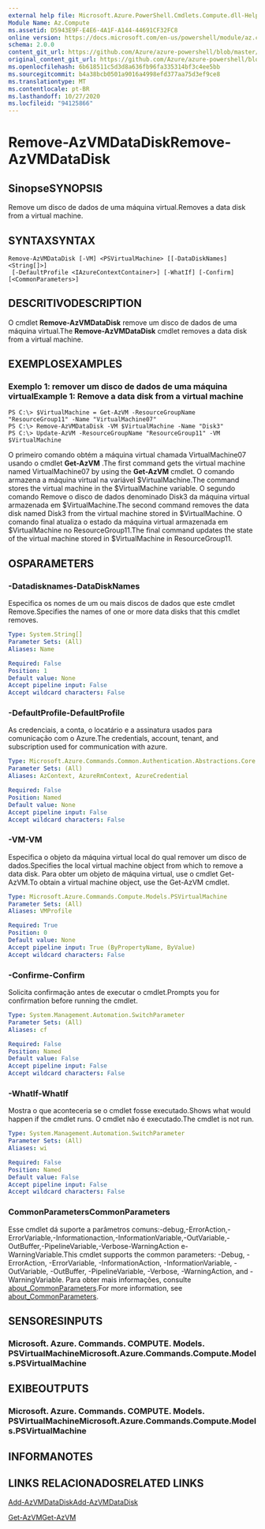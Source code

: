 ```yaml
---
external help file: Microsoft.Azure.PowerShell.Cmdlets.Compute.dll-Help.xml
Module Name: Az.Compute
ms.assetid: D5943E9F-E4E6-4A1F-A144-44691CF32FC8
online version: https://docs.microsoft.com/en-us/powershell/module/az.compute/remove-azvmdatadisk
schema: 2.0.0
content_git_url: https://github.com/Azure/azure-powershell/blob/master/src/Compute/Compute/help/Remove-AzVMDataDisk.md
original_content_git_url: https://github.com/Azure/azure-powershell/blob/master/src/Compute/Compute/help/Remove-AzVMDataDisk.md
ms.openlocfilehash: 6b618511c5d3d8a636fb96fa335314bf3c4ee5bb
ms.sourcegitcommit: b4a38bcb0501a9016a4998efd377aa75d3ef9ce8
ms.translationtype: MT
ms.contentlocale: pt-BR
ms.lasthandoff: 10/27/2020
ms.locfileid: "94125866"
---
```

# <span data-ttu-id="c17a4-101">Remove-AzVMDataDisk</span><span class="sxs-lookup"><span data-stu-id="c17a4-101">Remove-AzVMDataDisk</span></span>

## <span data-ttu-id="c17a4-102">Sinopse</span><span class="sxs-lookup"><span data-stu-id="c17a4-102">SYNOPSIS</span></span>
<span data-ttu-id="c17a4-103">Remove um disco de dados de uma máquina virtual.</span><span class="sxs-lookup"><span data-stu-id="c17a4-103">Removes a data disk from a virtual machine.</span></span>

## <span data-ttu-id="c17a4-104">SYNTAX</span><span class="sxs-lookup"><span data-stu-id="c17a4-104">SYNTAX</span></span>

```
Remove-AzVMDataDisk [-VM] <PSVirtualMachine> [[-DataDiskNames] <String[]>]
 [-DefaultProfile <IAzureContextContainer>] [-WhatIf] [-Confirm] [<CommonParameters>]
```

## <span data-ttu-id="c17a4-105">DESCRITIVO</span><span class="sxs-lookup"><span data-stu-id="c17a4-105">DESCRIPTION</span></span>
<span data-ttu-id="c17a4-106">O cmdlet **Remove-AzVMDataDisk** remove um disco de dados de uma máquina virtual.</span><span class="sxs-lookup"><span data-stu-id="c17a4-106">The **Remove-AzVMDataDisk** cmdlet removes a data disk from a virtual machine.</span></span>

## <span data-ttu-id="c17a4-107">EXEMPLOS</span><span class="sxs-lookup"><span data-stu-id="c17a4-107">EXAMPLES</span></span>

### <span data-ttu-id="c17a4-108">Exemplo 1: remover um disco de dados de uma máquina virtual</span><span class="sxs-lookup"><span data-stu-id="c17a4-108">Example 1: Remove a data disk from a virtual machine</span></span>
```
PS C:\> $VirtualMachine = Get-AzVM -ResourceGroupName "ResourceGroup11" -Name "VirtualMachine07" 
PS C:\> Remove-AzVMDataDisk -VM $VirtualMachine -Name "Disk3"
PS C:\> Update-AzVM -ResourceGroupName "ResourceGroup11" -VM $VirtualMachine
```

<span data-ttu-id="c17a4-109">O primeiro comando obtém a máquina virtual chamada VirtualMachine07 usando o cmdlet **Get-AzVM** .</span><span class="sxs-lookup"><span data-stu-id="c17a4-109">The first command gets the virtual machine named VirtualMachine07 by using the **Get-AzVM** cmdlet.</span></span>
<span data-ttu-id="c17a4-110">O comando armazena a máquina virtual na variável $VirtualMachine.</span><span class="sxs-lookup"><span data-stu-id="c17a4-110">The command stores the virtual machine in the $VirtualMachine variable.</span></span>
<span data-ttu-id="c17a4-111">O segundo comando Remove o disco de dados denominado Disk3 da máquina virtual armazenada em $VirtualMachine.</span><span class="sxs-lookup"><span data-stu-id="c17a4-111">The second command removes the data disk named Disk3 from the virtual machine stored in $VirtualMachine.</span></span>
<span data-ttu-id="c17a4-112">O comando final atualiza o estado da máquina virtual armazenada em $VirtualMachine no ResourceGroup11.</span><span class="sxs-lookup"><span data-stu-id="c17a4-112">The final command updates the state of the virtual machine stored in $VirtualMachine in ResourceGroup11.</span></span>

## <span data-ttu-id="c17a4-113">OS</span><span class="sxs-lookup"><span data-stu-id="c17a4-113">PARAMETERS</span></span>

### <span data-ttu-id="c17a4-114">-Datadisknames</span><span class="sxs-lookup"><span data-stu-id="c17a4-114">-DataDiskNames</span></span>
<span data-ttu-id="c17a4-115">Especifica os nomes de um ou mais discos de dados que este cmdlet Remove.</span><span class="sxs-lookup"><span data-stu-id="c17a4-115">Specifies the names of one or more data disks that this cmdlet removes.</span></span>

```yaml
Type: System.String[]
Parameter Sets: (All)
Aliases: Name

Required: False
Position: 1
Default value: None
Accept pipeline input: False
Accept wildcard characters: False
```

### <span data-ttu-id="c17a4-116">-DefaultProfile</span><span class="sxs-lookup"><span data-stu-id="c17a4-116">-DefaultProfile</span></span>
<span data-ttu-id="c17a4-117">As credenciais, a conta, o locatário e a assinatura usados para comunicação com o Azure.</span><span class="sxs-lookup"><span data-stu-id="c17a4-117">The credentials, account, tenant, and subscription used for communication with azure.</span></span>

```yaml
Type: Microsoft.Azure.Commands.Common.Authentication.Abstractions.Core.IAzureContextContainer
Parameter Sets: (All)
Aliases: AzContext, AzureRmContext, AzureCredential

Required: False
Position: Named
Default value: None
Accept pipeline input: False
Accept wildcard characters: False
```

### <span data-ttu-id="c17a4-118">-VM</span><span class="sxs-lookup"><span data-stu-id="c17a4-118">-VM</span></span>
<span data-ttu-id="c17a4-119">Especifica o objeto da máquina virtual local do qual remover um disco de dados.</span><span class="sxs-lookup"><span data-stu-id="c17a4-119">Specifies the local virtual machine object from which to remove a data disk.</span></span>
<span data-ttu-id="c17a4-120">Para obter um objeto de máquina virtual, use o cmdlet Get-AzVM.</span><span class="sxs-lookup"><span data-stu-id="c17a4-120">To obtain a virtual machine object, use the Get-AzVM cmdlet.</span></span>

```yaml
Type: Microsoft.Azure.Commands.Compute.Models.PSVirtualMachine
Parameter Sets: (All)
Aliases: VMProfile

Required: True
Position: 0
Default value: None
Accept pipeline input: True (ByPropertyName, ByValue)
Accept wildcard characters: False
```

### <span data-ttu-id="c17a4-121">-Confirme</span><span class="sxs-lookup"><span data-stu-id="c17a4-121">-Confirm</span></span>
<span data-ttu-id="c17a4-122">Solicita confirmação antes de executar o cmdlet.</span><span class="sxs-lookup"><span data-stu-id="c17a4-122">Prompts you for confirmation before running the cmdlet.</span></span>

```yaml
Type: System.Management.Automation.SwitchParameter
Parameter Sets: (All)
Aliases: cf

Required: False
Position: Named
Default value: False
Accept pipeline input: False
Accept wildcard characters: False
```

### <span data-ttu-id="c17a4-123">-WhatIf</span><span class="sxs-lookup"><span data-stu-id="c17a4-123">-WhatIf</span></span>
<span data-ttu-id="c17a4-124">Mostra o que aconteceria se o cmdlet fosse executado.</span><span class="sxs-lookup"><span data-stu-id="c17a4-124">Shows what would happen if the cmdlet runs.</span></span> <span data-ttu-id="c17a4-125">O cmdlet não é executado.</span><span class="sxs-lookup"><span data-stu-id="c17a4-125">The cmdlet is not run.</span></span>

```yaml
Type: System.Management.Automation.SwitchParameter
Parameter Sets: (All)
Aliases: wi

Required: False
Position: Named
Default value: False
Accept pipeline input: False
Accept wildcard characters: False
```

### <span data-ttu-id="c17a4-126">CommonParameters</span><span class="sxs-lookup"><span data-stu-id="c17a4-126">CommonParameters</span></span>
<span data-ttu-id="c17a4-127">Esse cmdlet dá suporte a parâmetros comuns:-debug,-ErrorAction,-ErrorVariable,-Informationaction,-InformationVariable,-OutVariable,-OutBuffer,-PipelineVariable,-Verbose-WarningAction e-WarningVariable.</span><span class="sxs-lookup"><span data-stu-id="c17a4-127">This cmdlet supports the common parameters: -Debug, -ErrorAction, -ErrorVariable, -InformationAction, -InformationVariable, -OutVariable, -OutBuffer, -PipelineVariable, -Verbose, -WarningAction, and -WarningVariable.</span></span> <span data-ttu-id="c17a4-128">Para obter mais informações, consulte [about_CommonParameters](http://go.microsoft.com/fwlink/?LinkID=113216).</span><span class="sxs-lookup"><span data-stu-id="c17a4-128">For more information, see [about_CommonParameters](http://go.microsoft.com/fwlink/?LinkID=113216).</span></span>

## <span data-ttu-id="c17a4-129">SENSORES</span><span class="sxs-lookup"><span data-stu-id="c17a4-129">INPUTS</span></span>

### <span data-ttu-id="c17a4-130">Microsoft. Azure. Commands. COMPUTE. Models. PSVirtualMachine</span><span class="sxs-lookup"><span data-stu-id="c17a4-130">Microsoft.Azure.Commands.Compute.Models.PSVirtualMachine</span></span>

## <span data-ttu-id="c17a4-131">EXIBE</span><span class="sxs-lookup"><span data-stu-id="c17a4-131">OUTPUTS</span></span>

### <span data-ttu-id="c17a4-132">Microsoft. Azure. Commands. COMPUTE. Models. PSVirtualMachine</span><span class="sxs-lookup"><span data-stu-id="c17a4-132">Microsoft.Azure.Commands.Compute.Models.PSVirtualMachine</span></span>

## <span data-ttu-id="c17a4-133">INFORMA</span><span class="sxs-lookup"><span data-stu-id="c17a4-133">NOTES</span></span>

## <span data-ttu-id="c17a4-134">LINKS RELACIONADOS</span><span class="sxs-lookup"><span data-stu-id="c17a4-134">RELATED LINKS</span></span>

[<span data-ttu-id="c17a4-135">Add-AzVMDataDisk</span><span class="sxs-lookup"><span data-stu-id="c17a4-135">Add-AzVMDataDisk</span></span>](./Add-AzVMDataDisk.md)

[<span data-ttu-id="c17a4-136">Get-AzVM</span><span class="sxs-lookup"><span data-stu-id="c17a4-136">Get-AzVM</span></span>](./Get-AzVM.md)


